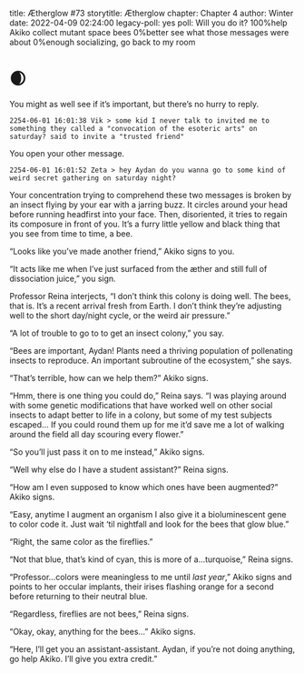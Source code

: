 title: Ætherglow #73
storytitle: Ætherglow 
chapter: Chapter 4
author: Winter
date: 2022-04-09 02:24:00
legacy-poll: yes
poll: Will you do it?
      100%help Akiko collect mutant space bees
      0%better see what those messages were about
      0%enough socializing, go back to my room

🌒
=

You might as well see if it’s important, but there’s no hurry to reply.

`2254-06-01 16:01:38 Vik > some kid I never talk to invited me to something they called a "convocation of the esoteric arts" on saturday? said to invite a "trusted friend"`

You open your other message.

`2254-06-01 16:01:52 Zeta > hey Aydan do you wanna go to some kind of weird secret gathering on saturday night?`

Your concentration trying to comprehend these two messages is broken by an insect flying by your ear with a jarring buzz. It circles around your head before running headfirst into your face. Then, disoriented, it tries to regain its composure in front of you. It’s a furry little yellow and black thing that you see from time to time, a bee.

“Looks like you’ve made another friend,” Akiko signs to you.

“It acts like me when I’ve just surfaced from the æther and still full of dissociation juice,” you sign.

Professor Reina interjects, “I don’t think this colony is doing well. The bees, that is. It’s a recent arrival fresh from Earth. I don’t think they’re adjusting well to the short day/night cycle, or the weird air pressure.”

“A lot of trouble to go to to get an insect colony,” you say.

“Bees are important, Aydan! Plants need a thriving population of pollenating insects to reproduce. An important subroutine of the ecosystem,” she says.

“That’s terrible, how can we help them?” Akiko signs.

“Hmm, there is one thing you could do,” Reina says. “I was playing around with some genetic modifications that have worked well on other social insects to adapt better to life in a colony, but some of my test subjects escaped... If you could round them up for me it’d save me a lot of walking around the field all day scouring every flower.”

“So you’ll just pass it on to me instead,” Akiko signs.

“Well why else do I have a student assistant?” Reina signs.

“How am I even supposed to know which ones have been augmented?” Akiko signs.

“Easy, anytime I augment an organism I also give it a bioluminescent gene to color code it. Just wait ‘til nightfall and look for the bees that glow blue.”

“Right, the same color as the fireflies.”

“Not that blue, that’s kind of cyan, this is more of a...turquoise,” Reina signs. 

“Professor...colors were meaningless to me until *last year*,” Akiko signs and points to her occular implants, their irises flashing orange for a second before returning to their neutral blue.

“Regardless, fireflies are not bees,” Reina signs.

“Okay, okay, anything for the bees...” Akiko signs.

“Here, I’ll get you an assistant-assistant. Aydan, if you’re not doing anything, go help Akiko. I’ll give you extra credit.”


